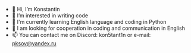 - 👋 Hi, I’m Konstantin
- 👀 I’m interested in writing code
- 🌱 I'm currently learning English language and coding in Python
- 💞️ I am looking for cooperation in coding and communication in English
- 📫 You can contact me on Discord: kon5tant1n   or e-mail:   pksov@yandex.ru

<!---
Konsteam/Konsteam is a ✨ special ✨ repository because its `README.md` (this file) appears on your GitHub profile.
You can click the Preview link to take a look at your changes.
--->
